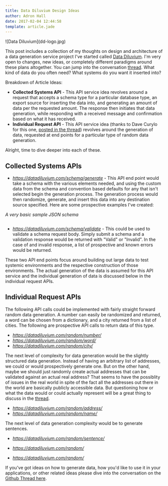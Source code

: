 ```yaml
---
title: Data Diluvium Design Ideas
author: Adron Hall
date: 2017-02-04 12:44:58
template: article.jade
---
```

<div class="image float-right">
    ![Data Diluvium](dd-logo.jpg)
</div>

This post includes a collection of my thoughts on design and architecture of a data generation service project I've started called [Data Diluvium](http://datadiluvium.com). I'm very open to changes, new ideas, or completely different paradigms around these plans altogether. You can jump into the conversation [thread](https://github.com/Adron/datadiluvium/issues/9). What kind of data do you often need? What systems do you want it inserted into?

Breakdown of Article Ideas:

* **Collected Systems API** - This API service idea revolves around a request that accepts a schema type for a particular database type, an export source for inserting the data into, and generating an amount of data per the requested amount. The response then initiates that data generation, while responding with a received message and confirmation based on what it has received.
* **Individual Request API** - This API service idea (thanks to Dave Curylo for this one, [posted in the thread](https://github.com/Adron/datadiluvium/issues/9#issuecomment-276117856)) revolves around the generation of data, requested at end points for a particular type of random data generation.

Alright, time to dive deeper into each of these.

<span class="more"></span>

## Collected Systems APIs

* *https://datadiluvium.com/schema/generate* - This API end point would take a schema with the various elements needed, and using the custom data from the schema and convention based defaults for any that isn't selected begin the generation process. The generation process would then randomize, generate, and insert this data into any destination source specified. Here are some prospective examples I've created:

*A very basic sample JSON schema*
```

```

* *https://datadiluvium.com/schema/validate* - This could be used to validate a schema request body. Simply submit a schema and a validation response would be returned with "Valid" or "Invalid". In the case of and invalid response, a list of prospective and known errors would be returned.

These two API end points focus around building out large data to test systemic environments and the respective construction of those environments. The actual generation of the data is assumed for this API service and the individual generation of data is discussed below in the individual request APIs.

## Individual Request APIs

The following API calls could be implemented with fairly straight forward random data generation. A number can easily be randomized and returned, a word can be chosen from a dictionary, and a city returned from a list of cities. The following are prospective API calls to return data of this type.

* *https://datadiluvium.com/random/number/*
* *https://datadiluvium.com/random/word/*
* *https://datadiluvium.com/random/city/*

The next level of complexity for data generation would be the slightly structured data generation. Instead of having an arbitrary list of addresses, we could or would prospectively generate one. But on the other hand, maybe we should just randomly create actual addresses that can be validated against an actual real address? That seems to have the possiblity of issues in the real world in spite of the fact all the addresses out there in the world are basically publicly accessible data. But questioning how or what the data would or could actually represent will be a great thing to discuss in the [thread](https://github.com/Adron/datadiluvium/issues/9).

* *https://datadiluvium.com/random/address/*
* *https://datadiluvium.com/random/name/*

The next level of data generation complexity would be to generate sentences.

* *https://datadiluvium.com/random/sentence/*

* *https://datadiluvium.com/random/*
* *https://datadiluvium.com/random/*

If you've got ideas on how to generate data, how you'd like to use it in your applications, or other related ideas please dive into the conversation on the [Github Thread here](https://github.com/Adron/datadiluvium/issues/9).